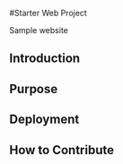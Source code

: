 #Starter Web Project

Sample website

## Introduction

## Purpose

## Deployment

## How to Contribute